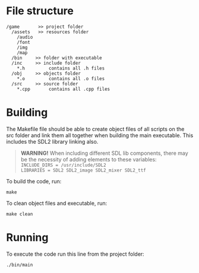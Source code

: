 # File structure

```
/game       >> project folder 
  /assets   >> resources folder
    /audio
    /font
    /img
    /map
  /bin     >> folder with executable
  /inc     >> include folder
    *.h         contains all .h files
  /obj     >> objects folder
    *.o         contains all .o files
  /src     >> source folder
    *.cpp       contains all .cpp files
```

# Building
The Makefile file should be able to create object files of all scripts on the src folder and link them all together when building the main executable. This includes the SDL2 library linking also.

> **WARNING!** When including different SDL lib components, there may be the necessity of adding elements to these variables:  
`INCLUDE_DIRS = /usr/include/SDL2`  
`LIBRARIES = SDL2 SDL2_image SDL2_mixer SDL2_ttf`

To build the code, run:
```
make
```
To clean object files and executable, run:
```
make clean
```

# Running

To execute the code run this line from the project folder:
```
./bin/main
```